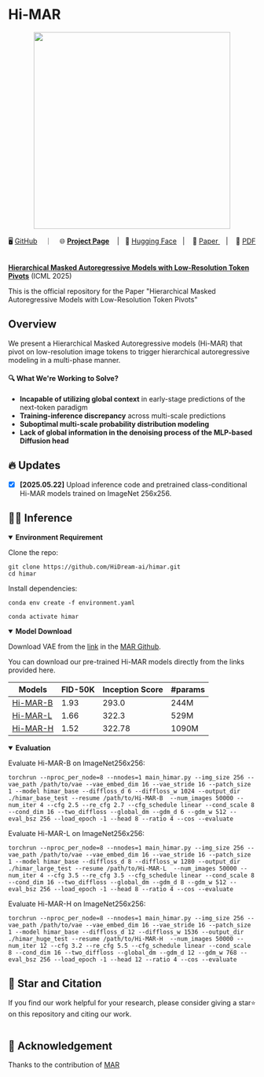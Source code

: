 # Hi-MAR

<p align="center">
    <img src="assets/show_imgs.png" width="400"/>
<p>

<p align="center">
    🖥️ <a href="https://github.com/HiDream-ai/himar">GitHub</a> &nbsp&nbsp ｜ &nbsp&nbsp  🌐 <a href="https://Tom-zgt.github.io/Hi-MAR-page/"><b>Project Page</b></a> &nbsp&nbsp  | &nbsp&nbsp🤗 <a href="https://huggingface.co/HiDream-ai/Hi-MAR/tree/main">Hugging Face</a>&nbsp&nbsp | &nbsp&nbsp 📑 <a href="">Paper </a> &nbsp&nbsp | &nbsp&nbsp 📖 <a href="">PDF</a> &nbsp&nbsp 
<br>

[**Hierarchical Masked Autoregressive Models with Low-Resolution Token Pivots**](https://Tom-zgt.github.io/Hi-MAR-page/) (ICML 2025)<be>

This is the official repository for the Paper "Hierarchical Masked Autoregressive Models with Low-Resolution Token Pivots"

## Overview

We present a Hierarchical Masked Autoregressive models (Hi-MAR) that pivot on low-resolution image tokens to trigger hierarchical autoregressive modeling in a multi-phase manner.

#### 🔍 What We're Working to Solve?

- **Incapable of utilizing global context** in early-stage predictions of the next-token paradigm
- **Training-inference discrepancy** across multi-scale predictions
- **Suboptimal multi-scale probability distribution modeling** 
- **Lack of global information in the denoising process of the MLP-based Diffusion head**


## 🔥 Updates

- [x] **\[2025.05.22\]** Upload inference code and pretrained class-conditional Hi-MAR models trained on ImageNet 256x256.

## 🏃🏼 Inference

<details open>
<summary><strong>Environment Requirement</strong></summary>


Clone the repo:

```
git clone https://github.com/HiDream-ai/himar.git
cd himar
```

Install dependencies:

```
conda env create -f environment.yaml

conda activate himar
```

</details>

<details open>
<summary><strong>Model Download</strong></summary>

Download VAE from the [link](https://www.dropbox.com/scl/fi/hhmuvaiacrarfg28qxhwz/kl16.ckpt?rlkey=l44xipsezc8atcffdp4q7mwmh&dl=0) in the [MAR Github](https://github.com/LTH14/mar/).

You can download our pre-trained Hi-MAR models directly from the links provided here.

| Models                                                       | FID-50K | Inception Score | #params |
| ------------------------------------------------------------ | ------- | --------------- | ------- |
| [Hi-MAR-B](https://huggingface.co/HiDream-ai/Hi-MAR/blob/main/Hi-MAR-B/checkpoint-last.pth) | 1.93    | 293.0           | 244M    |
| [Hi-MAR-L](https://huggingface.co/HiDream-ai/Hi-MAR/blob/main/Hi-MAR-L/checkpoint-last.pth) | 1.66    | 322.3           | 529M    |
| [Hi-MAR-H](https://huggingface.co/HiDream-ai/Hi-MAR/blob/main/Hi-MAR-H/checkpoint-last.pth) | 1.52    | 322.78          | 1090M   |

</details>

<details open>
<summary><strong>Evaluation</strong></summary>

Evaluate Hi-MAR-B on ImageNet256x256:

```
torchrun --nproc_per_node=8 --nnodes=1 main_himar.py --img_size 256 --vae_path /path/to/vae --vae_embed_dim 16 --vae_stride 16 --patch_size 1 --model himar_base --diffloss_d 6 --diffloss_w 1024 --output_dir ./himar_base_test --resume /path/to/Hi-MAR-B  --num_images 50000 --num_iter 4 --cfg 2.5 --re_cfg 2.7 --cfg_schedule linear --cond_scale 8 --cond_dim 16 --two_diffloss --global_dm --gdm_d 6 --gdm_w 512 --eval_bsz 256 --load_epoch -1 --head 8 --ratio 4 --cos --evaluate
```

Evaluate Hi-MAR-L on ImageNet256x256:

```
torchrun --nproc_per_node=8 --nnodes=1 main_himar.py --img_size 256 --vae_path /path/to/vae --vae_embed_dim 16 --vae_stride 16 --patch_size 1 --model himar_base --diffloss_d 8 --diffloss_w 1280 --output_dir ./himar_large_test --resume /path/to/Hi-MAR-L  --num_images 50000 --num_iter 4 --cfg 3.5 --re_cfg 3.5 --cfg_schedule linear --cond_scale 8 --cond_dim 16 --two_diffloss --global_dm --gdm_d 8 --gdm_w 512 --eval_bsz 256 --load_epoch -1 --head 8 --ratio 4 --cos --evaluate
```

Evaluate Hi-MAR-H on ImageNet256x256:

```
torchrun --nproc_per_node=8 --nnodes=1 main_himar.py --img_size 256 --vae_path /path/to/vae --vae_embed_dim 16 --vae_stride 16 --patch_size 1 --model himar_base --diffloss_d 12 --diffloss_w 1536 --output_dir ./himar_huge_test --resume /path/to/Hi-MAR-H  --num_images 50000 --num_iter 12 --cfg 3.2 --re_cfg 5.5 --cfg_schedule linear --cond_scale 8 --cond_dim 16 --two_diffloss --global_dm --gdm_d 12 --gdm_w 768 --eval_bsz 256 --load_epoch -1 --head 12 --ratio 4 --cos --evaluate
```

</details>


## 🌟 Star and Citation

If you find our work helpful for your research, please consider giving a star⭐ on this repository and citing our work.

```

```


## 💖 Acknowledgement

<span id="acknowledgement"></span>

Thanks to the contribution of [MAR](https://github.com/LTH14/mar)
